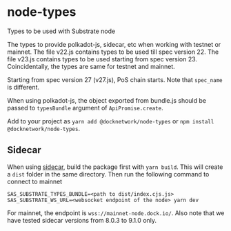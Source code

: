 # node-types
Types to be used with Substrate node

The types to provide polkadot-js, sidecar, etc when working with testnet or mainnet. 
The file v22.js contains types to be used till spec version 22. The file v23.js contains types to be used starting from spec version 23. 
Coincidentally, the types are same for testnet and mainnet.

Starting from spec version 27 (v27.js), PoS chain starts. Note that `spec_name` is different.

When using polkadot-js, the object exported from bundle.js should be passed to `typesBundle` argument of `ApiPromise.create`.

Add to your project as `yarn add @docknetwork/node-types` or `npm install @docknetwork/node-types`.

## Sidecar

When using [sidecar](https://github.com/paritytech/substrate-api-sidecar), build the package first with `yarn build`. This will create a `dist` folder in the same directory. Then run the following command to connect to mainnet

```
SAS_SUBSTRATE_TYPES_BUNDLE=<path to dist/index.cjs.js> SAS_SUBSTRATE_WS_URL=<websocket endpoint of the node> yarn dev
```

For mainnet, the endpoint is `wss://mainnet-node.dock.io/`. Also note that we have tested sidecar versions from 8.0.3 to 9.1.0 only. 
